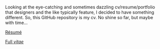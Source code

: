 Looking at the eye-catching and sometimes dazzling cv/resume/portfolio
that designers and the like typically feature, I decided to have
something different. So, this GitHub repository is my cv.
No shine so far, but maybe with time...

[Résumé](https://github.com/ozagordi/CV/blob/master/resume.md)

[Full _vitae_](https://github.com/ozagordi/CV/blob/master/cv.md)
